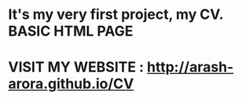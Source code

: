 # It's my very first project, my CV. BASIC HTML PAGE

# VISIT MY WEBSITE : http://arash-arora.github.io/CV



